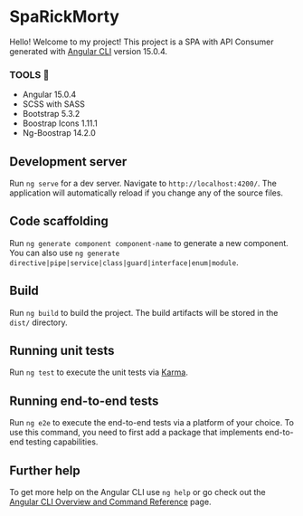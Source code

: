 # SpaRickMorty

Hello! Welcome to my project! This project is a SPA with API Consumer generated with [Angular CLI](https://github.com/angular/angular-cli) version 15.0.4.

### TOOLS 🔨
- Angular 15.0.4
- SCSS with SASS
- Bootstrap 5.3.2
- Boostrap Icons 1.11.1
- Ng-Boostrap 14.2.0


## Development server

Run `ng serve` for a dev server. Navigate to `http://localhost:4200/`. The application will automatically reload if you change any of the source files.

## Code scaffolding

Run `ng generate component component-name` to generate a new component. You can also use `ng generate directive|pipe|service|class|guard|interface|enum|module`.

## Build

Run `ng build` to build the project. The build artifacts will be stored in the `dist/` directory.

## Running unit tests

Run `ng test` to execute the unit tests via [Karma](https://karma-runner.github.io).

## Running end-to-end tests

Run `ng e2e` to execute the end-to-end tests via a platform of your choice. To use this command, you need to first add a package that implements end-to-end testing capabilities.

## Further help

To get more help on the Angular CLI use `ng help` or go check out the [Angular CLI Overview and Command Reference](https://angular.io/cli) page.
